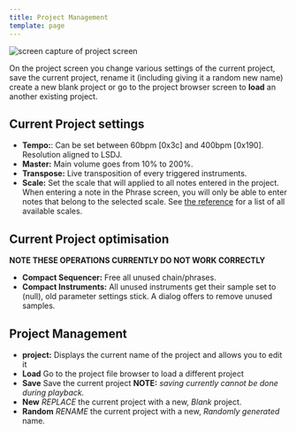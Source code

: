 ```yaml
---
title: Project Management
template: page
---
```


![screen capture of project screen](image/project-screen-small.png)

On the project screen you change various settings of the current project, save the current project, rename it (including giving it a random new name) create a new blank project or go to the project browser screen to **load** an another existing project.

## Current Project settings

- **Tempo:**: Can be set between 60bpm [0x3c] and 400bpm [0x190]. Resolution aligned to LSDJ.
- **Master:** Main volume goes from 10% to 200%.
- **Transpose:** Live transposition of every triggered instruments.
- **Scale:** Set the scale that will applied to all notes entered in the project. When entering a note in the Phrase screen, you will only be able to enter notes that belong to the selected scale. See [the reference](scales.html) for a list of all available scales.

## Current Project optimisation

**NOTE THESE OPERATIONS CURRENTLY DO NOT WORK CORRECTLY**

- **Compact Sequencer:** Free all unused chain/phrases.
- **Compact Instruments:** All unused instruments get their sample set to (null), old parameter settings stick. A dialog offers to remove unused samples.


## Project Management

- **project:** Displays the current name of the project and allows you to edit it
- **Load** Go to the project file browser to load a different project
- **Save** Save the current project **NOTE:** *saving currently cannot be done during playback.*
- **New** *REPLACE* the current project with a new, *Blank* project.  
- **Random** *RENAME* the current project with a new, *Randomly generated* name.  
